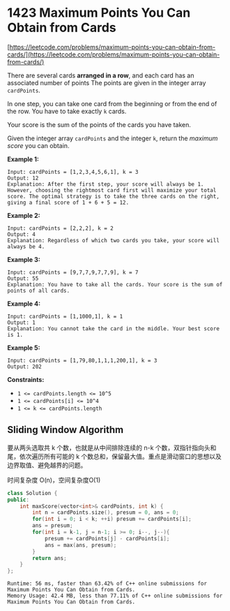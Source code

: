# 1423 Maximum Points You Can Obtain from Cards

[https://leetcode.com/problems/maximum-points-you-can-obtain-from-cards/](https://leetcode.com/problems/maximum-points-you-can-obtain-from-cards/)

There are several cards **arranged in a row**, and each card has an associated number of points The points are given in the integer array `cardPoints`.

In one step, you can take one card from the beginning or from the end of the row. You have to take exactly `k` cards.

Your score is the sum of the points of the cards you have taken.

Given the integer array `cardPoints` and the integer `k`, return the *maximum score* you can obtain.

 

**Example 1:**

```
Input: cardPoints = [1,2,3,4,5,6,1], k = 3
Output: 12
Explanation: After the first step, your score will always be 1. However, choosing the rightmost card first will maximize your total score. The optimal strategy is to take the three cards on the right, giving a final score of 1 + 6 + 5 = 12.
```

**Example 2:**

```
Input: cardPoints = [2,2,2], k = 2
Output: 4
Explanation: Regardless of which two cards you take, your score will always be 4.
```

**Example 3:**

```
Input: cardPoints = [9,7,7,9,7,7,9], k = 7
Output: 55
Explanation: You have to take all the cards. Your score is the sum of points of all cards.
```

**Example 4:**

```
Input: cardPoints = [1,1000,1], k = 1
Output: 1
Explanation: You cannot take the card in the middle. Your best score is 1. 
```

**Example 5:**

```
Input: cardPoints = [1,79,80,1,1,1,200,1], k = 3
Output: 202
```

 

**Constraints:**

- `1 <= cardPoints.length <= 10^5`
- `1 <= cardPoints[i] <= 10^4`
- `1 <= k <= cardPoints.length`



## Sliding Window Algorithm

要从两头选取共 k 个数，也就是从中间排除连续的 n-k 个数，双指针指向头和尾，依次遍历所有可能的 k 个数总和，保留最大值。重点是滑动窗口的思想以及边界取值、避免越界的问题。

时间复杂度 O(n)，空间复杂度O(1)

```c++
class Solution {
public:
    int maxScore(vector<int>& cardPoints, int k) {
        int n = cardPoints.size(), presum = 0, ans = 0;
        for(int i = 0; i < k; ++i) presum += cardPoints[i];
        ans = presum;
        for(int i = k-1, j = n-1; i >= 0; i--, j--){
            presum += cardPoints[j] - cardPoints[i];
            ans = max(ans, presum);
        }
        return ans;
    }
};
```



```
Runtime: 56 ms, faster than 63.42% of C++ online submissions for Maximum Points You Can Obtain from Cards.
Memory Usage: 42.4 MB, less than 77.11% of C++ online submissions for Maximum Points You Can Obtain from Cards.
```

